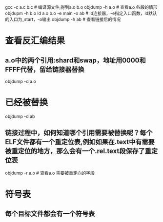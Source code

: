 gcc -c a.c b.c # 编译源文件,得到a.o b.o
objdump -h a.o # 查看a.o 各段的情形
objdupm -h b.o
ld a.o b.o -e main -o ab # ld连接器，-e指定入口函数，ld默认的入口为_start，-o输出
objdump -h ab # 查看链接后的情况

# 查看反汇编结果
## a.o中的两个引用:shard和swap，地址用0000和FFFF代替，留给链接器替换
objdump -d a.o  
# 已经被替换
objdump -d ab

## 链接过程中，如何知道哪个引用需要被替换呢？每个ELF文件都有一个重定位表,例如如果在.text中有需要被重定位的地方，那么会有一个.rel.text段保存了重定位表
objdump -r a.o # 查看a.o 需要被重定向的字段

# 符号表
## 每个目标文件都会有一个符号表

